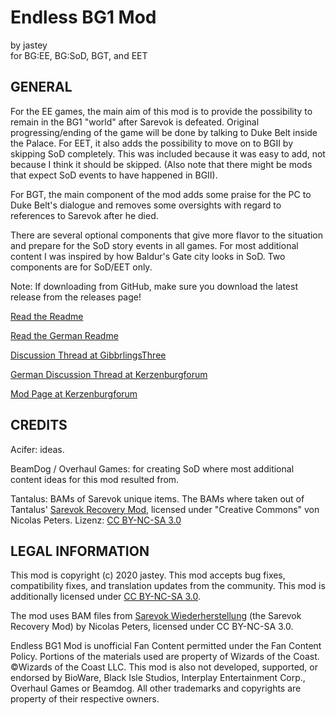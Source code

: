 # Endless BG1 Mod 
by jastey                                
for BG:EE, BG:SoD, BGT, and EET         

## GENERAL

For the EE games, the main aim of this mod is to provide the possibility to remain in the BG1 "world" after Sarevok is defeated. Original progressing/ending of the game will be done by talking to Duke Belt inside the Palace.
For EET, it also adds the possibility to move on to BGII by skipping SoD completely. This was included because it was easy to add, not because I think it should be skipped. (Also note that there might be mods that expect SoD events to have happened in BGII).

For BGT, the main component of the mod adds some praise for the PC to Duke Belt's dialogue and removes some oversights with regard to references to Sarevok after he died.

There are several optional components that give more flavor to the situation and prepare for the SoD story events in all games. For most additional content I was inspired by how Baldur's Gate city looks in SoD. Two components are for SoD/EET only.

Note: If downloading from GitHub, make sure you download the latest release from the releases page!

[Read the Readme](https://gibberlings3.github.io/Documentation/readmes/readme.c%23endlessbg1.english.txt)

[Read the German Readme](https://gibberlings3.github.io/Documentation/readmes/readme.c%23endlessbg1.german.txt)

[Discussion Thread at GibbrlingsThree](https://www.gibberlings3.net/forums/topic/30958-endless-bg1-a-mod-for-bgee-bgsod-bgt-and-eet/)

[German Discussion Thread at Kerzenburgforum](https://baldurs-gate.de/index.php?threads/endless-bg1-mod-nach-sarevoks-fall-in-bg1-verbleiben.44856/)

[Mod Page at Kerzenburgforum](https://baldurs-gate.de/index.php?resources/endless-bg1.47/)



## CREDITS

Acifer: ideas.

BeamDog / Overhaul Games: for creating SoD where most additional content ideas for this mod resulted from.

Tantalus: BAMs of Sarevok unique items. The BAMs where taken out of Tantalus' [Sarevok Recovery Mod](http://www.baldursgate-refugium.de/mods/sarevok-wiederherstellung/), licensed under "Creative Commons" von Nicolas Peters. Lizenz: [CC BY-NC-SA 3.0](https://creativecommons.org/licenses/by-nc-sa/3.0/)



## LEGAL INFORMATION
This mod is copyright (c) 2020 jastey.
This mod accepts bug fixes, compatibility fixes, and translation updates from the community.
This mod is additionally licensed under [CC BY-NC-SA 3.0](https://creativecommons.org/licenses/by-nc-sa/3.0/).

The mod uses BAM files from [Sarevok Wiederherstellung](http://www.baldursgate-refugium.de/mods/sarevok-wiederherstellung/) (the Sarevok Recovery Mod) by Nicolas Peters, licensed under CC BY-NC-SA 3.0.

Endless BG1 Mod is unofficial Fan Content permitted under the Fan Content Policy. Portions of the materials used are property of Wizards of the Coast. ©Wizards of the Coast LLC.
This mod is also not developed, supported, or endorsed by BioWare, Black Isle Studios, Interplay Entertainment Corp., Overhaul Games or Beamdog. All other trademarks and copyrights are property of their respective owners.
